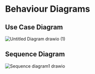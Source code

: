 # Behaviour Diagrams
## Use Case  Diagram 
![Untitled Diagram drawio (1)](https://user-images.githubusercontent.com/93070074/160768512-6ad8a8df-02c9-4bc6-9d49-4babebbd18d6.png)
## Sequence Diagram
![Sequence diagram1 drawio](https://user-images.githubusercontent.com/93070074/160769382-2f7346ff-a8d9-448c-a74b-05edb54e1762.png)

